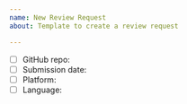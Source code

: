 ```yaml
---
name: New Review Request
about: Template to create a review request

---
```


- [ ] GitHub repo: 
- [ ] Submission date: 
- [ ] Platform: 
- [ ] Language:
